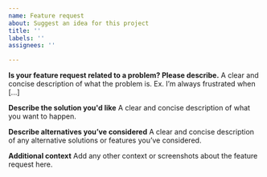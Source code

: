 ```yaml
---
name: Feature request
about: Suggest an idea for this project
title: ''
labels: ''
assignees: ''

---
```


**Is your feature request related to a problem? Please describe.**
A clear and concise description of what the problem is. Ex. I’m always frustrated when [...]

**Describe the solution you'd like**
A clear and concise description of what you want to happen.

**Describe alternatives you’ve considered**
A clear and concise description of any alternative solutions or features you’ve considered.

**Additional context**
Add any other context or screenshots about the feature request here.
